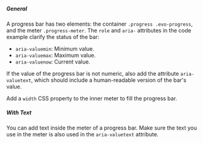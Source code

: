 ##### General

A progress bar has two elements: the container `.progress .evo-progress`, and the meter `.progress-meter`. The `role` and `aria-` attributes in the code example clarify the status of the bar:

- `aria-valuemin`: Minimum value.
- `aria-valuemax`: Maximum value.
- `aria-valuenow`: Current value.

If the value of the progress bar is not numeric, also add the attribute `aria-valuetext`, which should include a human-readable version of the bar's value.


Add a `width` CSS property to the inner meter to fill the progress bar.

##### With Text

You can add text inside the meter of a progress bar. Make sure the text you use in the meter is also used in the `aria-valuetext` attribute.